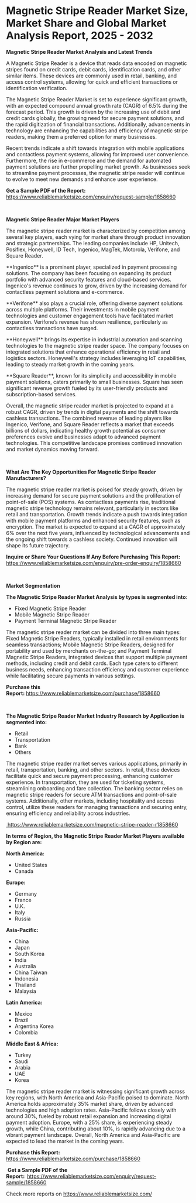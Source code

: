 <p><h1>Magnetic Stripe Reader Market Size, Market Share and Global Market Analysis Report, 2025 - 2032</h1></p><p><strong>Magnetic Stripe Reader Market Analysis and Latest Trends</strong></p>
<p><p>A Magnetic Stripe Reader is a device that reads data encoded on magnetic stripes found on credit cards, debit cards, identification cards, and other similar items. These devices are commonly used in retail, banking, and access control systems, allowing for quick and efficient transactions or identification verification.</p><p>The Magnetic Stripe Reader Market is set to experience significant growth, with an expected compound annual growth rate (CAGR) of 6.5% during the forecast period. This growth is driven by the increasing use of debit and credit cards globally, the growing need for secure payment solutions, and the rapid digitization of financial transactions. Additionally, advancements in technology are enhancing the capabilities and efficiency of magnetic stripe readers, making them a preferred option for many businesses.</p><p>Recent trends indicate a shift towards integration with mobile applications and contactless payment systems, allowing for improved user convenience. Furthermore, the rise in e-commerce and the demand for automated payment solutions are further propelling market growth. As businesses seek to streamline payment processes, the magnetic stripe reader will continue to evolve to meet new demands and enhance user experience.</p></p>
<p><strong>Get a Sample PDF of the Report:&nbsp;</strong> <a href="https://www.reliablemarketsize.com/enquiry/request-sample/1858660?utm_campaign=2591&utm_medium=2&utm_source=Github&utm_content=ia&utm_term=19022025&utm_id=magnetic-stripe-reader">https://www.reliablemarketsize.com/enquiry/request-sample/1858660</a></p>
<p>&nbsp;</p>
<p><strong>Magnetic Stripe Reader Major Market Players</strong></p>
<p><p>The magnetic stripe reader market is characterized by competition among several key players, each vying for market share through product innovation and strategic partnerships. The leading companies include HP, Unitech, Posiflex, Honeywell, ID Tech, Ingenico, MagTek, Motorola, Verifone, and Square Reader.</p><p>**Ingenico** is a prominent player, specialized in payment processing solutions. The company has been focusing on expanding its product portfolio with advanced security features and cloud-based services. Ingenico's revenue continues to grow, driven by the increasing demand for contactless payment solutions and e-commerce.</p><p>**Verifone** also plays a crucial role, offering diverse payment solutions across multiple platforms. Their investments in mobile payment technologies and customer engagement tools have facilitated market expansion. Verifone’s revenue has shown resilience, particularly as contactless transactions have surged.</p><p>**Honeywell** brings its expertise in industrial automation and scanning technologies to the magnetic stripe reader space. The company focuses on integrated solutions that enhance operational efficiency in retail and logistics sectors. Honeywell's strategy includes leveraging IoT capabilities, leading to steady market growth in the coming years.</p><p>**Square Reader**, known for its simplicity and accessibility in mobile payment solutions, caters primarily to small businesses. Square has seen significant revenue growth fueled by its user-friendly products and subscription-based services.</p><p>Overall, the magnetic stripe reader market is projected to expand at a robust CAGR, driven by trends in digital payments and the shift towards cashless transactions. The combined revenue of leading players like Ingenico, Verifone, and Square Reader reflects a market that exceeds billions of dollars, indicating healthy growth potential as consumer preferences evolve and businesses adapt to advanced payment technologies. This competitive landscape promises continued innovation and market dynamics moving forward.</p></p>
<p>&nbsp;</p>
<p><strong>What Are The Key Opportunities For Magnetic Stripe Reader Manufacturers?</strong></p>
<p><p>The magnetic stripe reader market is poised for steady growth, driven by increasing demand for secure payment solutions and the proliferation of point-of-sale (POS) systems. As contactless payments rise, traditional magnetic stripe technology remains relevant, particularly in sectors like retail and transportation. Growth trends indicate a push towards integration with mobile payment platforms and enhanced security features, such as encryption. The market is expected to expand at a CAGR of approximately 6% over the next five years, influenced by technological advancements and the ongoing shift towards a cashless society. Continued innovation will shape its future trajectory.</p></p>
<p><strong>Inquire or Share Your Questions If Any Before Purchasing This Report:</strong> <a href="https://www.reliablemarketsize.com/enquiry/pre-order-enquiry/1858660?utm_campaign=2591&utm_medium=2&utm_source=Github&utm_content=ia&utm_term=19022025&utm_id=magnetic-stripe-reader">https://www.reliablemarketsize.com/enquiry/pre-order-enquiry/1858660</a></p>
<p>&nbsp;</p>
<p><strong>Market Segmentation</strong></p>
<p><strong>The Magnetic Stripe Reader Market Analysis by types is segmented into:</strong></p>
<p><ul><li>Fixed Magnetic Stripe Reader</li><li>Mobile Magnetic Stripe Reader</li><li>Payment Terminal Magnetic Stripe Reader</li></ul></p>
<p><p>The magnetic stripe reader market can be divided into three main types: Fixed Magnetic Stripe Readers, typically installed in retail environments for seamless transactions; Mobile Magnetic Stripe Readers, designed for portability and used by merchants on-the-go; and Payment Terminal Magnetic Stripe Readers, integrated devices that support multiple payment methods, including credit and debit cards. Each type caters to different business needs, enhancing transaction efficiency and customer experience while facilitating secure payments in various settings.</p></p>
<p><strong>Purchase this Report:&nbsp;</strong><a href="https://www.reliablemarketsize.com/purchase/1858660?utm_campaign=2591&utm_medium=2&utm_source=Github&utm_content=ia&utm_term=19022025&utm_id=magnetic-stripe-reader">https://www.reliablemarketsize.com/purchase/1858660</a></p>
<p>&nbsp;</p>
<p><strong>The Magnetic Stripe Reader Market Industry Research by Application is segmented into:</strong></p>
<p><ul><li>Retail</li><li>Transportation</li><li>Bank</li><li>Others</li></ul></p>
<p><p>The magnetic stripe reader market serves various applications, primarily in retail, transportation, banking, and other sectors. In retail, these devices facilitate quick and secure payment processing, enhancing customer experience. In transportation, they are used for ticketing systems, streamlining onboarding and fare collection. The banking sector relies on magnetic stripe readers for secure ATM transactions and point-of-sale systems. Additionally, other markets, including hospitality and access control, utilize these readers for managing transactions and securing entry, ensuring efficiency and reliability across industries.</p></p>
<p><a href="https://www.reliablemarketsize.com/magnetic-stripe-reader-r1858660?utm_campaign=2591&utm_medium=2&utm_source=Github&utm_content=ia&utm_term=19022025&utm_id=magnetic-stripe-reader">&nbsp;https://www.reliablemarketsize.com/magnetic-stripe-reader-r1858660</a></p>
<p><strong>In terms of Region, the Magnetic Stripe Reader Market Players available by Region are:</strong></p>
<p>
    <p> <strong> North America: </strong>
        <ul>
            <li>United States</li>
            <li>Canada</li>
        </ul>
        </p> 
    <p> <strong> Europe: </strong>
        <ul>
            <li>Germany</li>
            <li>France</li>
            <li>U.K.</li>
            <li>Italy</li>
            <li>Russia</li>
        </ul>
        </p> 
    <p> <strong> Asia-Pacific: </strong>
        <ul>
            <li>China</li>
            <li>Japan</li>
            <li>South Korea</li>
            <li>India</li>
            <li>Australia</li>
            <li>China Taiwan</li>
            <li>Indonesia</li>
            <li>Thailand</li>
            <li>Malaysia</li>
        </ul>
        </p> 
    <p> <strong> Latin America: </strong>
        <ul>
            <li>Mexico</li>
            <li>Brazil</li>
            <li>Argentina Korea</li>
            <li>Colombia</li>
        </ul>
        </p> 
    <p> <strong> Middle East & Africa: </strong>
        <ul>
            <li>Turkey</li>
            <li>Saudi</li>
            <li>Arabia</li>
            <li>UAE</li>
            <li>Korea</li>
        </ul>
    </p>
    </p>
<p><p>The magnetic stripe reader market is witnessing significant growth across key regions, with North America and Asia-Pacific poised to dominate. North America holds approximately 35% market share, driven by advanced technologies and high adoption rates. Asia-Pacific follows closely with around 30%, fueled by robust retail expansion and increasing digital payment adoption. Europe, with a 25% share, is experiencing steady growth, while China, contributing about 10%, is rapidly advancing due to a vibrant payment landscape. Overall, North America and Asia-Pacific are expected to lead the market in the coming years.</p></p>
<p><strong>Purchase this Report: </strong><a href="https://www.reliablemarketsize.com/purchase/1858660?utm_campaign=2591&utm_medium=2&utm_source=Github&utm_content=ia&utm_term=19022025&utm_id=magnetic-stripe-reader">https://www.reliablemarketsize.com/purchase/1858660</a></p>
<p>&nbsp;<strong>Get a Sample PDF of the Report:&nbsp;&nbsp;</strong><a href="https://www.reliablemarketsize.com/enquiry/request-sample/1858660?utm_campaign=2591&utm_medium=2&utm_source=Github&utm_content=ia&utm_term=19022025&utm_id=magnetic-stripe-reader">https://www.reliablemarketsize.com/enquiry/request-sample/1858660</a></p>
<p><strong></strong></p>
<p>Check more reports on <a href="https://www.reliablemarketsize.com/?utm_campaign=2591&utm_medium=2&utm_source=Github&utm_content=ia&utm_term=19022025&utm_id=magnetic-stripe-reader">https://www.reliablemarketsize.com/</a></p>